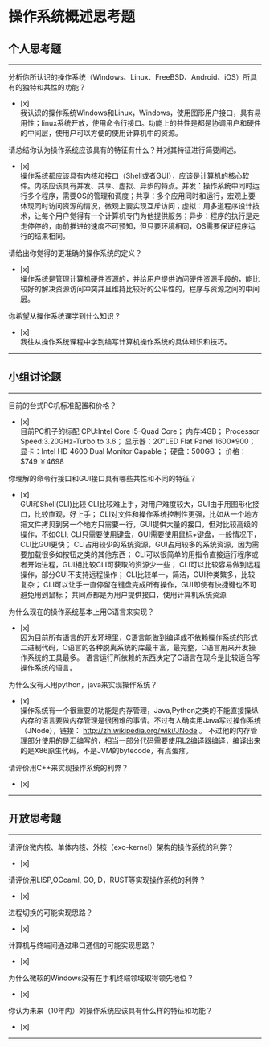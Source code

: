 # 操作系统概述思考题

## 个人思考题

---

分析你所认识的操作系统（Windows、Linux、FreeBSD、Android、iOS）所具有的独特和共性的功能？
- [x]  
我认识的操作系统Windows和Linux，Windows，使用图形用户接口，具有易用性；linux系统开放，使用命令行接口。功能上的共性是都是协调用户和硬件的中间层，使用户可以方便的使用计算机中的资源。
>  

请总结你认为操作系统应该具有的特征有什么？并对其特征进行简要阐述。
- [x]  
操作系统都应该具有内核和接口（Shell或者GUI），应该是计算机的核心软件。内核应该具有并发、共享、虚拟、异步的特点。并发：操作系统中同时运行多个程序，需要OS的管理和调度；共享：多个应用同时和运行，宏观上要体现同时访问资源的情况，微观上要实现互斥访问；虚拟：用多道程序设计技术，让每个用户觉得有一个计算机专门为他提供服务；异步：程序的执行是走走停停的，向前推进的速度不可预知，但只要环境相同，OS需要保证程序运行的结果相同。
>   

请给出你觉得的更准确的操作系统的定义？
- [x]  
操作系统是管理计算机硬件资源的，并给用户提供访问硬件资源手段的，能比较好的解决资源访问冲突并且维持比较好的公平性的，程序与资源之间的中间层。
>   

你希望从操作系统课学到什么知识？
- [x]  
我往从操作系统课程中学到编写计算机操作系统的具体知识和技巧。
>   

---

## 小组讨论题

---

目前的台式PC机标准配置和价格？
- [x]  
目前PC机子的标配
CPU:Intel Core i5-Quad Core；
内存:4GB；
Processor Speed:3.20GHz-Turbo to 3.6；
显示器：20"LED Flat Panel 1600*900；
显卡：Intel HD 4600 Dual Monitor Capable；
硬盘：500GB ；
价格：$749 ￥4698
> 

你理解的命令行接口和GUI接口具有哪些共性和不同的特征？
- [x]  
GUI和Shell(CLI)比较
CLI比较难上手，对用户难度较大，GUI由于用图形化接口，比较直观，好上手；
CLI对文件和操作系统控制性更强，比如从一个地方把文件拷贝到另一个地方只需要一行，GUI提供大量的接口，但对比较高级的操作，不如CLI;
CLI只需要使用键盘，GUI需要使用鼠标+键盘，一般情况下，CLI比GUI更快；
CLI占用较少的系统资源，GUI占用较多的系统资源，因为需要加载很多如按钮之类的其他东西；
CLI可以很简单的用指令直接运行程序或者开始进程，GUI相比较CLI可获取的资源少一些；
CLI可以比较容易做到远程操作，部分GUI不支持远程操作；
CLI比较单一，简洁，GUI种类繁多，比较复杂；
CLI可以让手一直停留在键盘完成所有操作，GUI即使有快捷键也不可避免用到鼠标；
共同点都是为用户提供接口，使用计算机系统资源
> 

为什么现在的操作系统基本上用C语言来实现？
- [x]  
因为目前所有语言的开发环境里，C语言能做到编译成不依赖操作系统的形式二进制代码，C语言的各种脱离系统的库最丰富，最完整，C语言用来开发操作系统的工具最多。
语言运行所依赖的东西决定了C语言在现今是比较适合写操作系统的语言。
>  

为什么没有人用python，java来实现操作系统？
- [x]  
操作系统有一个很重要的功能是内存管理，Java,Python之类的不能直接操纵内存的语言要做内存管理是很困难的事情。不过有人确实用Java写过操作系统（JNode），链接： http://zh.wikipedia.org/wiki/JNode 。
不过他的内存管理部分使用的是汇编写的，相当一部分代码需要使用L2编译器编译，编译出来的是X86原生代码，不是JVM的bytecode，有点蛋疼。
>  

请评价用C++来实现操作系统的利弊？
- [x]  

>  

---

## 开放思考题

---

请评价微内核、单体内核、外核（exo-kernel）架构的操作系统的利弊？
- [x]  

>  

请评价用LISP,OCcaml, GO, D，RUST等实现操作系统的利弊？
- [x]  

>  

进程切换的可能实现思路？
- [x]  

>  

计算机与终端间通过串口通信的可能实现思路？
- [x]  

>  

为什么微软的Windows没有在手机终端领域取得领先地位？
- [x]  

>  

你认为未来（10年内）的操作系统应该具有什么样的特征和功能？
- [x]  

>  

---
